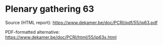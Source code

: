 # Plenary gathering 63

Source (HTML report): https://www.dekamer.be/doc/PCRI/pdf/55/ip63.pdf

PDF-formatted alternative: https://www.dekamer.be/doc/PCRI/html/55/ip63x.html

